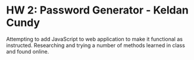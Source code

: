 # HW 2: Password Generator - Keldan Cundy

Attempting to add JavaScript to web application to make it functional as instructed. Researching and trying a number of methods learned in class and found online. 